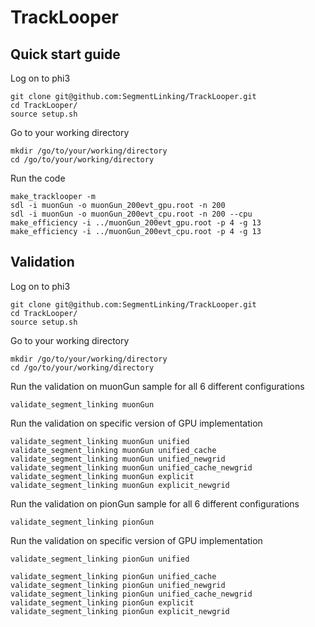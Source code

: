 # TrackLooper

## Quick start guide

Log on to phi3

    git clone git@github.com:SegmentLinking/TrackLooper.git
    cd TrackLooper/
    source setup.sh

Go to your working directory

    mkdir /go/to/your/working/directory
    cd /go/to/your/working/directory

Run the code

    make_tracklooper -m
    sdl -i muonGun -o muonGun_200evt_gpu.root -n 200
    sdl -i muonGun -o muonGun_200evt_cpu.root -n 200 --cpu
    make_efficiency -i ../muonGun_200evt_gpu.root -p 4 -g 13
    make_efficiency -i ../muonGun_200evt_cpu.root -p 4 -g 13

## Validation

Log on to phi3

    git clone git@github.com:SegmentLinking/TrackLooper.git
    cd TrackLooper/
    source setup.sh

Go to your working directory

    mkdir /go/to/your/working/directory
    cd /go/to/your/working/directory

Run the validation on muonGun sample for all 6 different configurations

    validate_segment_linking muonGun

Run the validation on specific version of GPU implementation

    validate_segment_linking muonGun unified
    validate_segment_linking muonGun unified_cache
    validate_segment_linking muonGun unified_newgrid
    validate_segment_linking muonGun unified_cache_newgrid
    validate_segment_linking muonGun explicit
    validate_segment_linking muonGun explicit_newgrid

Run the validation on pionGun sample for all 6 different configurations

    validate_segment_linking pionGun

Run the validation on specific version of GPU implementation

    validate_segment_linking pionGun unified

    validate_segment_linking pionGun unified_cache
    validate_segment_linking pionGun unified_newgrid
    validate_segment_linking pionGun unified_cache_newgrid
    validate_segment_linking pionGun explicit
    validate_segment_linking pionGun explicit_newgrid
